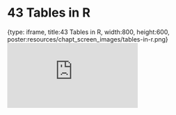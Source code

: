 # 43 Tables in R
 
{type: iframe, title:43 Tables in R, width:800, height:600, poster:resources/chapt_screen_images/tables-in-r.png}
![](https://datatrail-jhu.github.io/DataTrail_ReOrg/no_toc/tables-in-r.html)
 

 
